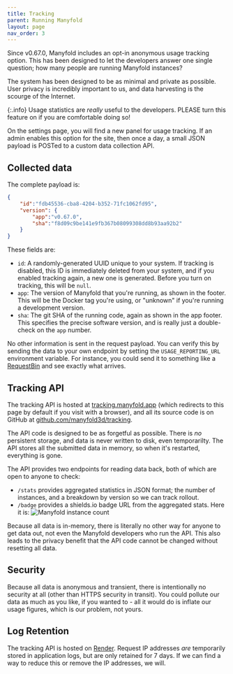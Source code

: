 ```yaml
---
title: Tracking
parent: Running Manyfold
layout: page
nav_order: 3
---
```


Since v0.67.0, Manyfold includes an opt-in anonymous usage tracking option. This has been designed to let the developers answer one single question; how many people are running Manyfold instances?

The system has been designed to be as minimal and private as possible. User privacy is incredibly important to us, and data harvesting is the scourge of the Internet.

{:.info}
Usage statistics are *really* useful to the developers. PLEASE turn this feature on if you are comfortable doing so!

On the settings page, you will find a new panel for usage tracking. If an admin enables this option for the site, then once a day, a small JSON payload is POSTed to a custom data collection API.

## Collected data

The complete payload is:

```json
{
	"id":"fdb45536-cba8-4204-b352-71fc1062fd95",
	"version": {
		"app":"v0.67.0",
		"sha":"f8d09c9be141e9fb367b08099308dd8b93aa92b2"
	}
}
```

These fields are:

* `id`: A randomly-generated UUID unique to your system. If tracking is disabled, this ID is immediately deleted from your system, and if you enabled tracking again, a new one is generated. Before you turn on tracking, this will be `null`.
* `app`: The version of Manyfold that you're running, as shown in the footer. This will be the Docker tag you're using, or "unknown" if you're running a development version.
* `sha`: The git SHA of the running code, again as shown in the app footer. This specifies the precise software version, and is really just a double-check on the `app` number.

No other information is sent in the request payload. You can verify this by sending the data to your own endpoint by setting the `USAGE_REPORTING_URL` environment variable. For instance, you could send it to something like a [RequestBin](https://requestbin.myworkato.com/) and see exactly what arrives.

## Tracking API

The tracking API is hosted at [tracking.manyfold.app](https://tracking.manyfold.app) (which redirects to this page by default if you visit with a browser), and all its source code is on GitHub at [github.com/manyfold3d/tracking](https://github.com/manyfold3d/tracking).

The API code is designed to be as forgetful as possible. There is *no* persistent storage, and data is never written to disk, even temporarilty. The API stores all the submitted data in memory, so when it's restarted, everything is gone.

The API provides two endpoints for reading data back, both of which are open to anyone to check:

* `/stats` provides aggregated statistics in JSON format; the number of instances, and a breakdown by version so we can track rollout.
* `/badge` provides a shields.io badge URL from the aggregated stats. Here it is: ![Manyfold instance count](https://tracking.manyfold.app/badge)

Because all data is in-memory, there is literally no other way for anyone to get data out, not even the Manyfold developers who run the API. This also leads to the privacy benefit that the API code cannot be changed without resetting all data.

## Security

Because all data is anonymous and transient, there is intentionally no security at all (other than HTTPS security in transit). You could pollute our data as much as you like, if you wanted to - all it would do is inflate our usage figures, which is our problem, not yours.

## Log Retention

The tracking API is hosted on [Render](https://render.com). Request IP addresses *are* temporarily stored in application logs, but are only retained for 7 days. If we can find a way to reduce this or remove the IP addresses, we will.
